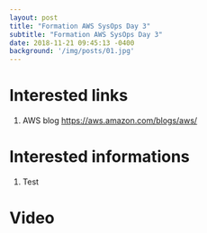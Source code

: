 ```yaml
---
layout: post
title: "Formation AWS SysOps Day 3"
subtitle: "Formation AWS SysOps Day 3"
date: 2018-11-21 09:45:13 -0400
background: '/img/posts/01.jpg'
---
```


# Interested links

 1. AWS blog https://aws.amazon.com/blogs/aws/

# Interested informations

 1. Test

# Video



